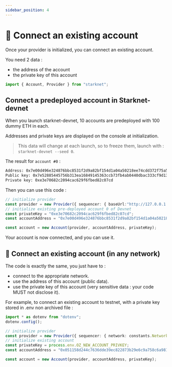 ```yaml
---
sidebar_position: 4
---
```


# 🔌 Connect an existing account

Once your provider is initialized, you can connect an existing account.

You need 2 data :

- the address of the account
- the private key of this account

```typescript
import { Account, Provider } from "starknet";
```

## Connect a predeployed account in Starknet-devnet

When you launch starknet-devnet, 10 accounts are predeployed with 100 dummy ETH in each.

Addresses and private keys are displayed on the console at initialization.

> This data will change at each launch, so to freeze them, launch with : `starknet-devnet --seed 0`.

The result for `account #0` :

```bash
Address: 0x7e00d496e324876bbc8531f2d9a82bf154d1a04a50218ee74cdd372f75a551a
Public key: 0x7e52885445756b313ea16849145363ccb73fb4ab0440dbac333cf9d13de82b9
Private key: 0xe3e70682c2094cac629f6fbed82c07cd
```

Then you can use this code :

```typescript
// initialize provider
const provider = new Provider({ sequencer: { baseUrl:"http://127.0.0.1:5050"  } });
// initialize existing pre-deployed account 0 of Devnet
const privateKey = "0xe3e70682c2094cac629f6fbed82c07cd";
const accountAddress = "0x7e00d496e324876bbc8531f2d9a82bf154d1a04a50218ee74cdd372f75a551a";

const account = new Account(provider, accountAddress, privateKey);
```

Your account is now connected, and you can use it.

## 👛 Connect an existing account (in any network)

The code is exactly the same, you just have to :

- connect to the appropriate network.
- use the address of this account (public data).
- use the private key of this account (very sensitive data : your code MUST not disclose it).

For example, to connect an existing account to testnet, with a private key stored in .env non archived file :

```typescript
import * as dotenv from "dotenv";
dotenv.config();

// initialize provider
const provider = new Provider({ sequencer: { network: constants.NetworkName.SN_GOERLI2  } });
// initialize existing account
const privateKey = process.env.OZ_NEW_ACCOUNT_PRIVKEY;
const accountAddress = "0x051158d244c7636dde39ec822873b29e6c9a758c6a9812d005b6287564908667";

const account = new Account(provider, accountAddress, privateKey);
```
